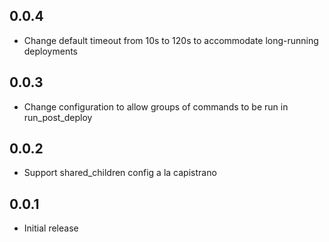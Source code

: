 ## 0.0.4

 - Change default timeout from 10s to 120s to accommodate long-running deployments

## 0.0.3

 - Change configuration to allow groups of commands to be run in run_post_deploy

## 0.0.2

 - Support shared_children config a la capistrano

## 0.0.1

 - Initial release
